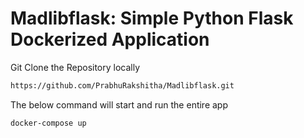 # Madlibflask: Simple Python Flask Dockerized Application

Git Clone the Repository locally 
```bash
https://github.com/PrabhuRakshitha/Madlibflask.git
```
The below command will start and run the entire app
```bash
docker-compose up
```

